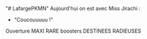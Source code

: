 "# LafargePKMN" 
Aujourd'hui on est avec Miss Jirachi :
- "Coucouuuuu !"

Ouverture MAXI RARE boosters DESTINEES RADIEUSES
